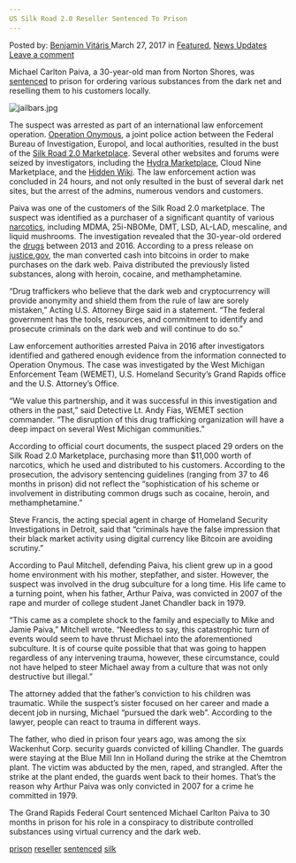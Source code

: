 ```yaml
---
US Silk Road 2.0 Reseller Sentenced To Prison
---
```

<article class="post-listing post-18816 post type-post status-publish format-standard has-post-thumbnail hentry 
tag-prison tag-reseller tag-sentenced 
<div class="post-inner">
<span>Posted by: <a href="https://www.deepdotweb.com/author/benjaminvi/" title="">Benjamin Vitáris </a></span>
<span>March 27, 2017</span>
<span>in <a href="https://www.deepdotweb.com/category/deepdot-news/" rel="category tag">Featured</a>, <a href="https://www.deepdotweb.com/category/news-updates/" rel="category tag">News Updates</a></span>
<span><a href="https://www.deepdotweb.com/2017/03/27/us-silk-road-2-0-reseller-sentenced-prison/#respond">Leave a comment</a></span>


<p>Michael Carlton Paiva, a 30-year-old man from Norton Shores, was <a href="http://www.grandhaventribune.com/Law-Enforcement/2017/03/09/Dark-Web-drug-dealer-sentenced-to-prison">sentenced</a> to prison for ordering various substances from the dark net and reselling them to his customers locally.</p>
<p><img class="wp-image-18822 aligncenter" src="/imgs/2017/03/jailbars-jpg.jpeg" alt="jailbars.jpg" srcset="/imgs/2017/03/jailbars-jpg.jpeg 380w, /imgs/2017/03/jailbars-jpg-300x279.jpeg 300w" sizes="(max-width: 380px) 100vw, 380px" /></p>
<p>The suspect was arrested as part of an international law enforcement operation. <a href="https://www.deepdotweb.com/tag/onymous/">Operation Onymous</a>, a joint police action between the Federal Bureau of Investigation, Europol, and local authorities, resulted in the bust of the <a href="https://www.deepdotweb.com/2014/11/06/silk-road-2-seized/">Silk Road 2.0 Marketplace</a>. Several other websites and forums were seized by investigators, including the <a href="https://www.deepdotweb.com/2014/11/11/watch-alleged-hydra-market-admin-getting-busted-in-budapest/">Hydra Marketplace</a>, Cloud Nine Marketplace, and the <a href="https://www.deepdotweb.com/2014/11/15/the-hidden-wiki-seized/">Hidden Wiki</a>. The law enforcement action was concluded in 24 hours, and not only resulted in the bust of several dark net sites, but the arrest of the admins, numerous vendors and customers.</p>
<p>Paiva was one of the customers of the Silk Road 2.0 marketplace. The suspect was identified as a purchaser of a significant quantity of various <a href="https://www.deepdotweb.com/tag/narcotics/">narcotics</a>, including MDMA, 25i-NBOMe, DMT, LSD, AL-LAD, mescaline, and liquid mushrooms. The investigation revealed that the 30-year-old ordered the <a href="https://www.deepdotweb.com/tag/drugs/">drugs</a> between 2013 and 2016. According to a press release on <a href="https://www.justice.gov/usao-wdmi/pr/2017_0309_Paiva">justice.gov</a>, the man converted cash into bitcoins in order to make purchases on the dark web. Paiva distributed the previously listed substances, along with heroin, cocaine, and methamphetamine.</p>
<p>&#8220;Drug traffickers who believe that the dark web and cryptocurrency will provide anonymity and shield them from the rule of law are sorely mistaken,&#8221; Acting U.S. Attorney Birge said in a statement. &#8220;The federal government has the tools, resources, and commitment to identify and prosecute criminals on the dark web and will continue to do so.&#8221;</p>
<p>Law enforcement authorities arrested Paiva in 2016 after investigators identified and gathered enough evidence from the information connected to Operation Onymous. The case was investigated by the West Michigan Enforcement Team (WEMET), U.S. Homeland Security’s Grand Rapids office and the U.S. Attorney’s Office.</p>
<p>“We value this partnership, and it was successful in this investigation and others in the past,” said Detective Lt. Andy Fias, WEMET section commander. “The disruption of this drug trafficking organization will have a deep impact on several West Michigan communities.”</p>
<p>According to official court documents, the suspect placed 29 orders on the Silk Road 2.0 Marketplace, purchasing more than $11,000 worth of narcotics, which he used and distributed to his customers. According to the prosecution, the advisory sentencing guidelines (ranging from 37 to 46 months in prison) did not reflect the &#8220;sophistication of his scheme or involvement in distributing common drugs such as cocaine, heroin, and methamphetamine.”</p>
<p>Steve Francis, the acting special agent in charge of Homeland Security Investigations in Detroit, said that &#8220;criminals have the false impression that their black market activity using digital currency like Bitcoin are avoiding scrutiny.”</p>
<p>According to Paul Mitchell, defending Paiva, his client grew up in a good home environment with his mother, stepfather, and sister. However, the suspect was involved in the drug subculture for a long time. His life came to a turning point, when his father, Arthur Paiva, was convicted in 2007 of the rape and murder of college student Janet Chandler back in 1979.</p>
<p>&#8220;This came as a complete shock to the family and especially to Mike and Jamie Paiva,&#8221; Mitchell wrote. &#8220;Needless to say, this catastrophic turn of events would seem to have thrust Michael into the aforementioned subculture. It is of course quite possible that that was going to happen regardless of any intervening trauma, however, these circumstance, could not have helped to steer Michael away from a culture that was not only destructive but illegal.”</p>
<p>The attorney added that the father’s conviction to his children was traumatic. While the suspect’s sister focused on her career and made a decent job in nursing, Michael “pursued the dark web”. According to the lawyer, people can react to trauma in different ways.</p>
<p><a id="post-18816-_gjdgxs"></a> The father, who died in prison four years ago, was among the six Wackenhut Corp. security guards convicted of killing Chandler. The guards were staying at the Blue Mill Inn in Holland during the strike at the Chemtron plant. The victim was abducted by the men, raped, and strangled. After the strike at the plant ended, the guards went back to their homes. That’s the reason why Arthur Paiva was only convicted in 2007 for a crime he committed in 1979.</p>
<p>The Grand Rapids Federal Court sentenced Michael Carlton Paiva to 30 months in prison for his role in a conspiracy to distribute controlled substances using virtual currency and the dark web.</p>
</div>
 <a href="https://www.deepdotweb.com/tag/prison/" rel="tag">prison</a> <a href="https://www.deepdotweb.com/tag/reseller/" rel="tag">reseller</a>  <a href="https://www.deepdotweb.com/tag/sentenced/" rel="tag">sentenced</a> <a href="https://www.deepdotweb.com/tag/silk/" rel="tag">silk</a></span> <span style="display:none" class="updated">2017-03-27<a href="https://www.deepdotweb.com/author/benjaminvi/" title="Posts by Benjamin Vitáris" rel="author">Benjamin Vitáris</a></strong></div>
</div>
</article>


